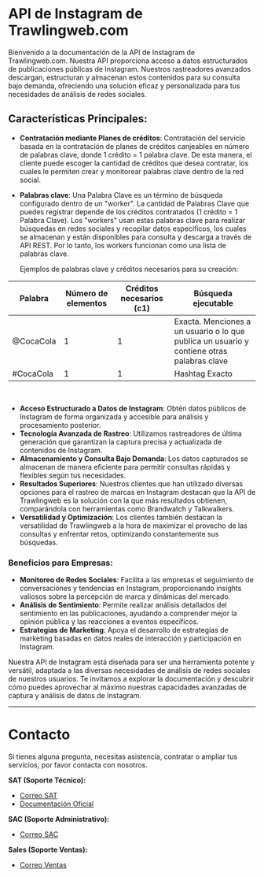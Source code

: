 # API de Instagram de Trawlingweb.com

Bienvenido a la documentación de la API de Instagram de Trawlingweb.com. Nuestra API proporciona acceso a datos estructurados de publicaciones públicas de Instagram. Nuestros rastreadores avanzados descargan, estructuran y almacenan estos contenidos para su consulta bajo demanda, ofreciendo una solución eficaz y personalizada para tus necesidades de análisis de redes sociales.

## Características Principales:

- **Contratación mediante Planes de créditos**: Contratación del servicio basada en la contratación de planes de créditos canjeables en número de palabras clave, donde 1 crédito = 1 palabra clave. De esta manera, el cliente puede escoger la cantidad de créditos que desea contratar, los cuales le permiten crear y monitorear palabras clave dentro de la red social.
- **Palabras clave**: Una Palabra Clave es un término de búsqueda configurado dentro de un "worker". La cantidad de Palabras Clave que puedes registrar depende de los créditos contratados (1 crédito = 1 Palabra Clave). Los "workers" usan estas palabras clave para realizar búsquedas en redes sociales y recopilar datos específicos, los cuales se almacenan y están disponibles para consulta y descarga a través de API REST. Por lo tanto, los workers funcionan como una lista de palabras clave.

    Ejemplos de palabras clave y créditos necesarios para su creación:

|     Palabra     | Número de elementos | Créditos necesarios (c1) |                          Búsqueda ejecutable                          |
|-----------------|---------------------|--------------------------|------------------------------------------------------------------------|
|    @CocaCola    |          1          |            1             | Exacta. Menciones a un usuario o lo que publica un usuario y contiene otras palabras clave |
|    #CocaCola    |          1          |            1             |                          Hashtag Exacto                                         |

<br>

- **Acceso Estructurado a Datos de Instagram**: Obtén datos públicos de Instagram de forma organizada y accesible para análisis y procesamiento posterior.
- **Tecnología Avanzada de Rastreo**: Utilizamos rastreadores de última generación que garantizan la captura precisa y actualizada de contenidos de Instagram.
- **Almacenamiento y Consulta Bajo Demanda**: Los datos capturados se almacenan de manera eficiente para permitir consultas rápidas y flexibles según tus necesidades.
- **Resultados Superiores**: Nuestros clientes que han utilizado diversas opciones para el rastreo de marcas en Instagram destacan que la API de Trawlingweb es la solución con la que más resultados obtienen, comparándola con herramientas como Brandwatch y Talkwalkers.
- **Versatilidad y Optimización**: Los clientes también destacan la versatilidad de Trawlingweb a la hora de maximizar el provecho de las consultas y enfrentar retos, optimizando constantemente sus búsquedas.

### Beneficios para Empresas:

- **Monitoreo de Redes Sociales**: Facilita a las empresas el seguimiento de conversaciones y tendencias en Instagram, proporcionando insights valiosos sobre la percepción de marca y dinámicas del mercado.
- **Análisis de Sentimiento**: Permite realizar análisis detallados del sentimiento en las publicaciones, ayudando a comprender mejor la opinión pública y las reacciones a eventos específicos.
- **Estrategias de Marketing**: Apoya el desarrollo de estrategias de marketing basadas en datos reales de interacción y participación en Instagram.

Nuestra API de Instagram está diseñada para ser una herramienta potente y versátil, adaptada a las diversas necesidades de análisis de redes sociales de nuestros usuarios. Te invitamos a explorar la documentación y descubrir cómo puedes aprovechar al máximo nuestras capacidades avanzadas de captura y análisis de datos de Instagram.

---

# Contacto
Si tienes alguna pregunta, necesitas asistencia, contratar o ampliar tus servicios, por favor contacta con nosotros.

**SAT (Soporte Técnico):**
- [Correo SAT](mailto:support@trawlingweb.com)
- [Documentación Oficial](https://docs.trawlingweb.com)

**SAC (Soporte Administrativo):**
- [Correo SAC](mailto:gestion@trawlingweb.com)

**Sales (Soporte Ventas):**
- [Correo Ventas](mailto:sales@trawlingweb.com)
